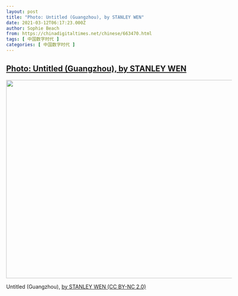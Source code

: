 ```yaml
---
layout: post
title: "Photo: Untitled (Guangzhou), by STANLEY WEN"
date: 2021-03-12T06:17:23.000Z
author: Sophie Beach
from: https://chinadigitaltimes.net/chinese/663470.html
tags: [ 中国数字时代 ]
categories: [ 中国数字时代 ]
---
```

<!--1615529843000-->
[Photo: Untitled (Guangzhou), by STANLEY WEN](https://chinadigitaltimes.net/chinese/663470.html)
------

<div>
<div id="attachment_663471" style="width: 610px" class="wp-caption aligncenter"><img aria-describedby="caption-attachment-663471" class="size-full wp-image-663471" src="https://chinadigitaltimes.net/chinese/wp-content/blogs.dir/4/files/2021/03/51001542798_206e1b6f02_c.jpg" alt="" width="800" height="535" srcset="https://chinadigitaltimes.net/chinese/files/2021/03/51001542798_206e1b6f02_c.jpg 800w, https://chinadigitaltimes.net/chinese/files/2021/03/51001542798_206e1b6f02_c-300x201.jpg 300w, https://chinadigitaltimes.net/chinese/files/2021/03/51001542798_206e1b6f02_c-768x514.jpg 768w" sizes="(max-width: 800px) 100vw, 800px" /><p id="caption-attachment-663471" class="wp-caption-text">Untitled (Guangzhou), <a href="https://www.flickr.com/photos/132634262@N08/51001542798/in/photolist-2kGQeNN-2kGQdDP-2kukQGU-2kukQHF-2kuhaXH-2kuhaUw-2kumktY-2kumkRB-2ku5vjM-2ku1fNw-2ku1d12-2ku5nuZ-2ku5jRT-2ku5jRs-2ku5pGV-2ku4Ms4-2ku5jgj-2ku17Zk-2ku4AR9-2ku55Xv-2ku4Mw7-2ku5e14-2ku14SP-2ku5du9-2ku5dwP-2ku12wG-2ku11Xf-2ku59X4-2ku4CoC-2ku57e8-2ktZWkE-2ku56Bm-2ktZVKB-2ktZUM9-2ku4ySz-2ku4ySK-2ku4ypR-2ktZQ4b-2ktZQ3K-2ktZMhe-2ktZMav-2ktZM7V-2ku4tvc-2ku4q1X-2krcPu7-2krcQTp-2krdjqj-2kr91jo-2kr929E-2krdkyB">by STANLEY WEN (CC BY-NC 2.0)</a></p></div>
</div>
